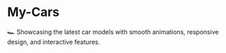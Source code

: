 # My-Cars
🏎️ Showcasing the latest car models with smooth animations, responsive design, and interactive features.
